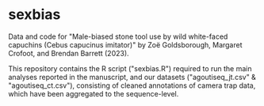 # sexbias
Data and code for "Male-biased stone tool use by wild white-faced capuchins (Cebus capucinus imitator)" by Zoë Goldsborough, Margaret Crofoot, and Brendan Barrett (2023).

This repository contains the R script ("sexbias.R") required to run the main analyses reported in the manuscript, and our datasets ("agoutiseq_jt.csv" & "agoutiseq_ct.csv"), consisting of cleaned annotations of camera trap data, which have been aggregated to the sequence-level. 
